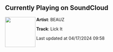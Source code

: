 ## Currently Playing on SoundCloud

[<img align="left" width="100" src="https://i1.sndcdn.com/artworks-V4fsvybAgl9E-0-t500x500.png">](https://soundcloud.com/beauzworld/lick-it?in=saxurn/sets/tmp/)

**Artist**: BEAUZ 

**Track**: Lick It

Last updated at 04/17/2024 09:58
